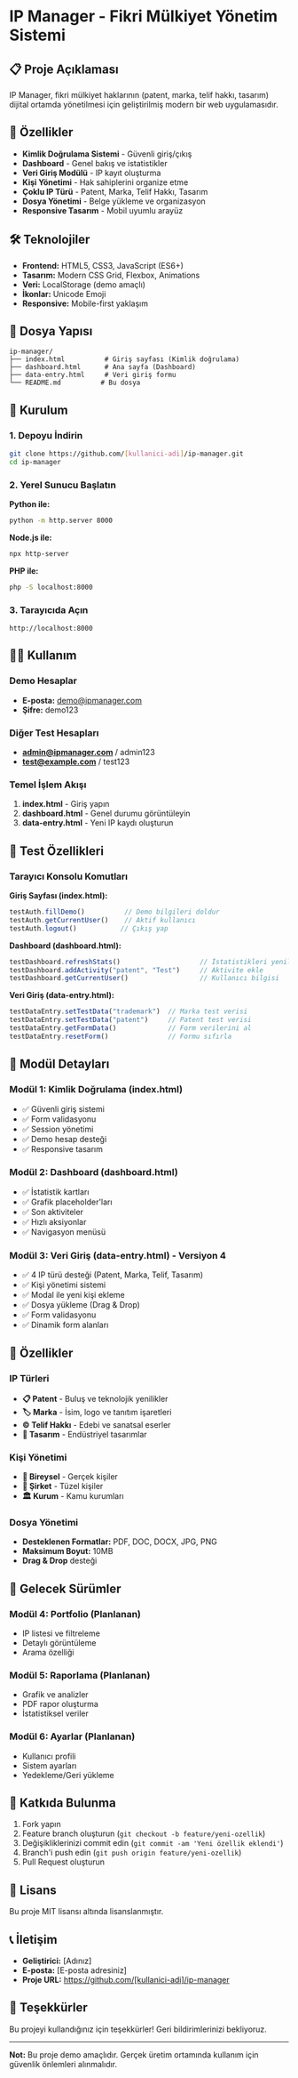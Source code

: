 # IP Manager - Fikri Mülkiyet Yönetim Sistemi

## 📋 Proje Açıklaması

IP Manager, fikri mülkiyet haklarının (patent, marka, telif hakkı, tasarım) dijital ortamda yönetilmesi için geliştirilmiş modern bir web uygulamasıdır.

## 🚀 Özellikler

- **Kimlik Doğrulama Sistemi** - Güvenli giriş/çıkış
- **Dashboard** - Genel bakış ve istatistikler  
- **Veri Giriş Modülü** - IP kayıt oluşturma
- **Kişi Yönetimi** - Hak sahiplerini organize etme
- **Çoklu IP Türü** - Patent, Marka, Telif Hakkı, Tasarım
- **Dosya Yönetimi** - Belge yükleme ve organizasyon
- **Responsive Tasarım** - Mobil uyumlu arayüz

## 🛠️ Teknolojiler

- **Frontend:** HTML5, CSS3, JavaScript (ES6+)
- **Tasarım:** Modern CSS Grid, Flexbox, Animations
- **Veri:** LocalStorage (demo amaçlı)
- **İkonlar:** Unicode Emoji
- **Responsive:** Mobile-first yaklaşım

## 📁 Dosya Yapısı

```
ip-manager/
├── index.html          # Giriş sayfası (Kimlik doğrulama)
├── dashboard.html      # Ana sayfa (Dashboard)
├── data-entry.html     # Veri giriş formu
└── README.md          # Bu dosya
```

## 🔧 Kurulum

### 1. Depoyu İndirin
```bash
git clone https://github.com/[kullanici-adi]/ip-manager.git
cd ip-manager
```

### 2. Yerel Sunucu Başlatın

**Python ile:**
```bash
python -m http.server 8000
```

**Node.js ile:**
```bash
npx http-server
```

**PHP ile:**
```bash
php -S localhost:8000
```

### 3. Tarayıcıda Açın
```
http://localhost:8000
```

## 👨‍💻 Kullanım

### Demo Hesaplar
- **E-posta:** demo@ipmanager.com  
- **Şifre:** demo123

### Diğer Test Hesapları
- **admin@ipmanager.com** / admin123
- **test@example.com** / test123

### Temel İşlem Akışı
1. **index.html** - Giriş yapın
2. **dashboard.html** - Genel durumu görüntüleyin
3. **data-entry.html** - Yeni IP kaydı oluşturun

## 🧪 Test Özellikleri

### Tarayıcı Konsolu Komutları

**Giriş Sayfası (index.html):**
```javascript
testAuth.fillDemo()          // Demo bilgileri doldur
testAuth.getCurrentUser()    // Aktif kullanıcı
testAuth.logout()           // Çıkış yap
```

**Dashboard (dashboard.html):**
```javascript
testDashboard.refreshStats()                    // İstatistikleri yenile
testDashboard.addActivity("patent", "Test")     // Aktivite ekle
testDashboard.getCurrentUser()                  // Kullanıcı bilgisi
```

**Veri Giriş (data-entry.html):**
```javascript
testDataEntry.setTestData("trademark")  // Marka test verisi
testDataEntry.setTestData("patent")     // Patent test verisi
testDataEntry.getFormData()             // Form verilerini al
testDataEntry.resetForm()               // Formu sıfırla
```

## 📝 Modül Detayları

### Modül 1: Kimlik Doğrulama (index.html)
- ✅ Güvenli giriş sistemi
- ✅ Form validasyonu
- ✅ Session yönetimi
- ✅ Demo hesap desteği
- ✅ Responsive tasarım

### Modül 2: Dashboard (dashboard.html)
- ✅ İstatistik kartları
- ✅ Grafik placeholder'ları
- ✅ Son aktiviteler
- ✅ Hızlı aksiyonlar
- ✅ Navigasyon menüsü

### Modül 3: Veri Giriş (data-entry.html) - Versiyon 4
- ✅ 4 IP türü desteği (Patent, Marka, Telif, Tasarım)
- ✅ Kişi yönetimi sistemi
- ✅ Modal ile yeni kişi ekleme
- ✅ Dosya yükleme (Drag & Drop)
- ✅ Form validasyonu
- ✅ Dinamik form alanları

## 🎯 Özellikler

### IP Türleri
- **📋 Patent** - Buluş ve teknolojik yenilikler
- **🏷️ Marka** - İsim, logo ve tanıtım işaretleri
- **© Telif Hakkı** - Edebi ve sanatsal eserler
- **🎨 Tasarım** - Endüstriyel tasarımlar

### Kişi Yönetimi
- **👤 Bireysel** - Gerçek kişiler
- **🏢 Şirket** - Tüzel kişiler
- **🏛️ Kurum** - Kamu kurumları

### Dosya Yönetimi
- **Desteklenen Formatlar:** PDF, DOC, DOCX, JPG, PNG
- **Maksimum Boyut:** 10MB
- **Drag & Drop** desteği

## 🔮 Gelecek Sürümler

### Modül 4: Portfolio (Planlanan)
- IP listesi ve filtreleme
- Detaylı görüntüleme
- Arama özelliği

### Modül 5: Raporlama (Planlanan)
- Grafik ve analizler
- PDF rapor oluşturma
- İstatistiksel veriler

### Modül 6: Ayarlar (Planlanan)
- Kullanıcı profili
- Sistem ayarları
- Yedekleme/Geri yükleme

## 🤝 Katkıda Bulunma

1. Fork yapın
2. Feature branch oluşturun (`git checkout -b feature/yeni-ozellik`)
3. Değişikliklerinizi commit edin (`git commit -am 'Yeni özellik eklendi'`)
4. Branch'i push edin (`git push origin feature/yeni-ozellik`)
5. Pull Request oluşturun

## 📄 Lisans

Bu proje MIT lisansı altında lisanslanmıştır.

## 📞 İletişim

- **Geliştirici:** [Adınız]
- **E-posta:** [E-posta adresiniz]
- **Proje URL:** https://github.com/[kullanici-adi]/ip-manager

## 🙏 Teşekkürler

Bu projeyi kullandığınız için teşekkürler! Geri bildirimlerinizi bekliyoruz.

---

**Not:** Bu proje demo amaçlıdır. Gerçek üretim ortamında kullanım için güvenlik önlemleri alınmalıdır.